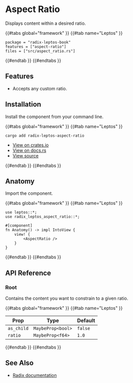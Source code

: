 # Aspect Ratio

Displays content within a desired ratio.

{{#tabs global="framework" }}
{{#tab name="Leptos" }}

```toml,trunk
package = "radix-leptos-book"
features = ["aspect-ratio"]
files = ["src/aspect_ratio.rs"]
```

{{#endtab }}
{{#endtabs }}

## Features

-   Accepts any custom ratio.

## Installation

Install the component from your command line.

{{#tabs global="framework" }}
{{#tab name="Leptos" }}

```shell
cargo add radix-leptos-aspect-ratio
```

-   [View on crates.io](https://crates.io/crates/radix-leptos-aspect-ratio)
-   [View on docs.rs](https://docs.rs/radix-leptos-aspect-ratio/latest/radix_leptos_aspect_ratio/)
-   [View source](https://github.com/RustForWeb/radix/tree/main/packages/primitives/leptos/aspect-ratio)

{{#endtab }}
{{#endtabs }}

## Anatomy

Import the component.

{{#tabs global="framework" }}
{{#tab name="Leptos" }}

```rust,ignore
use leptos::*;
use radix_leptos_aspect_ratio::*;

#[component]
fn Anatomy() -> impl IntoView {
    view! {
        <AspectRatio />
    }
}
```

{{#endtab }}
{{#endtabs }}

## API Reference

### Root

Contains the content you want to constrain to a given ratio.

{{#tabs global="framework" }}
{{#tab name="Leptos" }}

| Prop       | Type              | Default |
| ---------- | ----------------- | ------- |
| `as_child` | `MaybeProp<bool>` | `false` |
| `ratio`    | `MaybeProp<f64>`  | `1.0`   |

{{#endtab }}
{{#endtabs }}

## See Also

-   [Radix documentation](https://www.radix-ui.com/primitives/docs/components/aspect-ratio)

